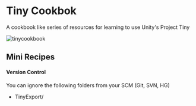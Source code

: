# Tiny Cookbok
A cookbook like series of resources for learning to use Unity's Project Tiny

![tinycookbook](https://user-images.githubusercontent.com/263776/52322817-85f23b80-29a8-11e9-859e-b04460736d7e.png)

## Mini Recipes
#### Version Control
You can ignore the following folders from your SCM (Git, SVN, HG)
* TinyExport/
